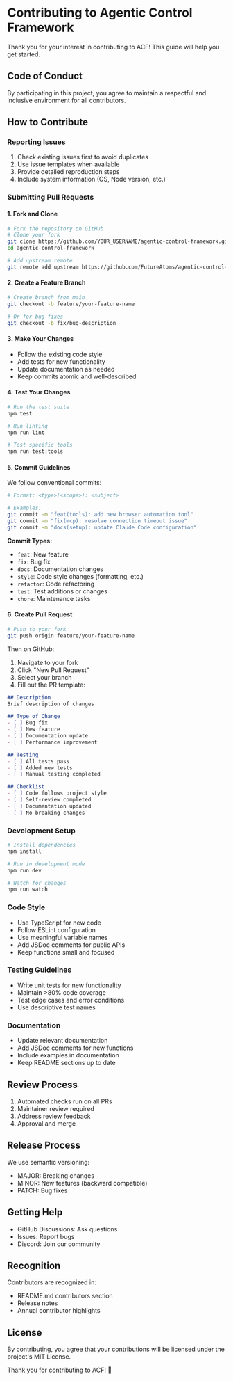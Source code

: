# Contributing to Agentic Control Framework

Thank you for your interest in contributing to ACF! This guide will help you get started.

## Code of Conduct

By participating in this project, you agree to maintain a respectful and inclusive environment for all contributors.

## How to Contribute

### Reporting Issues

1. Check existing issues first to avoid duplicates
2. Use issue templates when available
3. Provide detailed reproduction steps
4. Include system information (OS, Node version, etc.)

### Submitting Pull Requests

#### 1. Fork and Clone

```bash
# Fork the repository on GitHub
# Clone your fork
git clone https://github.com/YOUR_USERNAME/agentic-control-framework.git
cd agentic-control-framework

# Add upstream remote
git remote add upstream https://github.com/FutureAtoms/agentic-control-framework.git
```

#### 2. Create a Feature Branch

```bash
# Create branch from main
git checkout -b feature/your-feature-name

# Or for bug fixes
git checkout -b fix/bug-description
```

#### 3. Make Your Changes

- Follow the existing code style
- Add tests for new functionality
- Update documentation as needed
- Keep commits atomic and well-described

#### 4. Test Your Changes

```bash
# Run the test suite
npm test

# Run linting
npm run lint

# Test specific tools
npm run test:tools
```

#### 5. Commit Guidelines

We follow conventional commits:

```bash
# Format: <type>(<scope>): <subject>

# Examples:
git commit -m "feat(tools): add new browser automation tool"
git commit -m "fix(mcp): resolve connection timeout issue"
git commit -m "docs(setup): update Claude Code configuration"
```

**Commit Types:**
- `feat`: New feature
- `fix`: Bug fix
- `docs`: Documentation changes
- `style`: Code style changes (formatting, etc.)
- `refactor`: Code refactoring
- `test`: Test additions or changes
- `chore`: Maintenance tasks

#### 6. Create Pull Request

```bash
# Push to your fork
git push origin feature/your-feature-name
```

Then on GitHub:

1. Navigate to your fork
2. Click "New Pull Request"
3. Select your branch
4. Fill out the PR template:

```markdown
## Description
Brief description of changes

## Type of Change
- [ ] Bug fix
- [ ] New feature
- [ ] Documentation update
- [ ] Performance improvement

## Testing
- [ ] All tests pass
- [ ] Added new tests
- [ ] Manual testing completed

## Checklist
- [ ] Code follows project style
- [ ] Self-review completed
- [ ] Documentation updated
- [ ] No breaking changes
```

### Development Setup

```bash
# Install dependencies
npm install

# Run in development mode
npm run dev

# Watch for changes
npm run watch
```

### Code Style

- Use TypeScript for new code
- Follow ESLint configuration
- Use meaningful variable names
- Add JSDoc comments for public APIs
- Keep functions small and focused

### Testing Guidelines

- Write unit tests for new functionality
- Maintain >80% code coverage
- Test edge cases and error conditions
- Use descriptive test names

### Documentation

- Update relevant documentation
- Add JSDoc comments for new functions
- Include examples in documentation
- Keep README sections up to date

## Review Process

1. Automated checks run on all PRs
2. Maintainer review required
3. Address review feedback
4. Approval and merge

## Release Process

We use semantic versioning:

- MAJOR: Breaking changes
- MINOR: New features (backward compatible)
- PATCH: Bug fixes

## Getting Help

- GitHub Discussions: Ask questions
- Issues: Report bugs
- Discord: Join our community

## Recognition

Contributors are recognized in:
- README.md contributors section
- Release notes
- Annual contributor highlights

## License

By contributing, you agree that your contributions will be licensed under the project's MIT License.

Thank you for contributing to ACF! 🚀